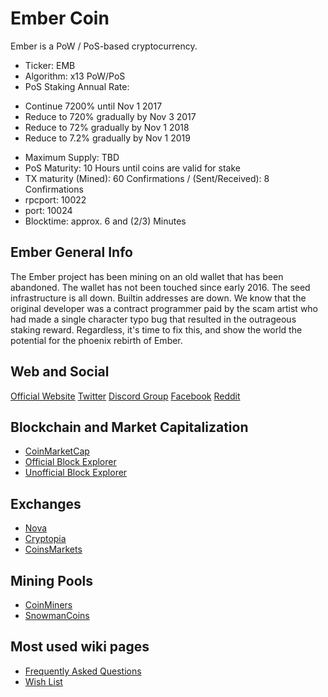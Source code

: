 Ember Coin
==========
Ember is a PoW / PoS-based cryptocurrency.

* Ticker: EMB
* Algorithm: x13 PoW/PoS
* PoS Staking Annual Rate:
- Continue 7200% until Nov 1 2017
- Reduce to 720% gradually by Nov 3 2017
- Reduce to  72% gradually by Nov 1 2018
- Reduce to 7.2% gradually by Nov 1 2019
* Maximum Supply: TBD
* PoS Maturity: 10 Hours until coins are valid for stake
* TX maturity (Mined): 60 Confirmations / (Sent/Received): 8 Confirmations
* rpcport: 10022
* port: 10024
* Blocktime: approx. 6 and (2/3) Minutes

Ember General Info
------------------
The Ember project has been mining on an old wallet that has been abandoned. The wallet has not been touched since early 2016. The seed infrastructure is all down. Builtin addresses are down. We know that the original developer was a contract programmer paid by the scam artist who had made a single character typo bug that resulted in the outrageous staking reward. Regardless, it's time to fix this, and show the world the potential for the phoenix rebirth of Ember.

Web and Social
--------------
[Official Website](https://www.embercoin.io/)
[Twitter](https://twitter.com/emberblockchain)
[Discord Group](https://discordapp.com/invite/UnYqVNJ)
[Facebook](https://www.facebook.com/groups/officialembercoin/)
[Reddit](https://www.reddit.com/r/embercoin/)

Blockchain and Market Capitalization
------------------------------------
* [CoinMarketCap](https://coinmarketcap.com/currencies/embercoin/#charts)
* [Official Block Explorer](http://explorer.embercoin.io/)
* [Unofficial Block Explorer](http://www.embexplorer.tk/EMB/)

Exchanges
---------
* [Nova](https://novaexchange.com/market/LTC_EMB/)
* [Cryptopia](https://www.cryptopia.co.nz/Exchange/?market=EMB_LTC)
* [CoinsMarkets](https://coinsmarkets.com/trade-BTC-EMB.htm)

Mining Pools
------------
* [CoinMiners](http://coinminers.net/)
* [SnowmanCoins](http://pool.snowmancoins.com/)

Most used wiki pages
--------------------
* [Frequently Asked Questions](https://github.com/EmberCoin/Ember/wiki/Frequently-Asked-Questions)
* [Wish List](https://github.com/EmberCoin/Ember/wiki/Wish-List)
